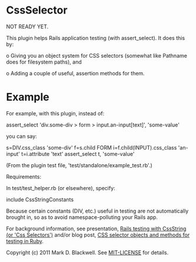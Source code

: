 CssSelector
===========

NOT READY YET.

This plugin helps Rails application testing (with assert_select). It
does this by:

o Giving you an object system for CSS selectors (somewhat like Pathname does
for filesystem paths), and

o Adding a couple of useful, assertion methods for them.

Example
=======

For example, with this plugin, instead of:

  assert_select 'div.some-div > form > input.an-input[text]', 'some-value'

you can say:

  s=DIV.css_class 'some-div'
  f=s.child FORM
  i=f.child(INPUT).css_class 'an-input'
  t=i.attribute 'text'
  assert_select t, 'some-value'

(From the plugin test file, 'test/standalone/example_test.rb'.)

Requirements:

In test/test_helper.rb (or elsewhere), specify:

  include CssStringConstants

Because certain constants (DIV, etc.) useful in testing are not
automatically brought in, so as to avoid namespace-polluting your Rails
app.

For background information, see presentation, [Rails testing with CssString (or 
'Css 
Selectors')](http://zymbelstern.com/mark/presentation/Rails-testing-with-CssString/sbook2.htm) 
and/or blog post, [CSS selector objects and methods for testing in 
Ruby](http://markdblackwell.blogspot.com/2011/08/css-selector-objects-and-methods-for.html).

Copyright (c) 2011 Mark D. Blackwell. See [MIT-LICENSE](MIT-LICENSE) for details.
